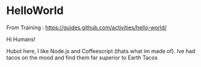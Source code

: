# HelloWorld

From Training : https://guides.github.com/activities/hello-world/

Hi Humans!

Hubot here, I like Node.js and Coffeescript (thats what im made of). 
Ive had tacos on the mood and find them far superior to Earth Tacos


